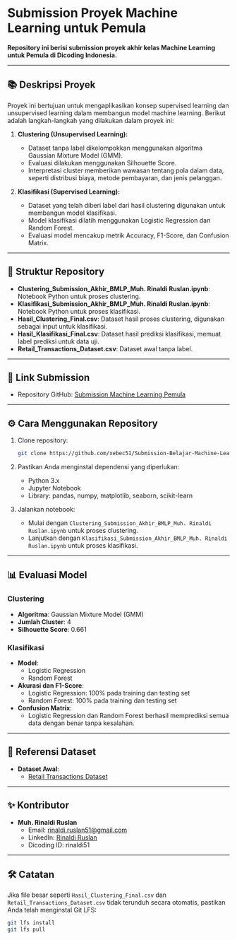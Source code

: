 # Submission Proyek Machine Learning untuk Pemula

**Repository ini berisi submission proyek akhir kelas Machine Learning untuk Pemula di Dicoding Indonesia.**

---

## 📚 **Deskripsi Proyek**

Proyek ini bertujuan untuk mengaplikasikan konsep supervised learning dan unsupervised learning dalam membangun model machine learning. Berikut adalah langkah-langkah yang dilakukan dalam proyek ini:

1. **Clustering (Unsupervised Learning):**
   - Dataset tanpa label dikelompokkan menggunakan algoritma Gaussian Mixture Model (GMM).
   - Evaluasi dilakukan menggunakan Silhouette Score.
   - Interpretasi cluster memberikan wawasan tentang pola dalam data, seperti distribusi biaya, metode pembayaran, dan jenis pelanggan.

2. **Klasifikasi (Supervised Learning):**
   - Dataset yang telah diberi label dari hasil clustering digunakan untuk membangun model klasifikasi.
   - Model klasifikasi dilatih menggunakan Logistic Regression dan Random Forest.
   - Evaluasi model mencakup metrik Accuracy, F1-Score, dan Confusion Matrix.

---

## 📁 **Struktur Repository**

- **Clustering_Submission_Akhir_BMLP_Muh. Rinaldi Ruslan.ipynb**: Notebook Python untuk proses clustering.
- **Klasifikasi_Submission_Akhir_BMLP_Muh. Rinaldi Ruslan.ipynb**: Notebook Python untuk proses klasifikasi.
- **Hasil_Clustering_Final.csv**: Dataset hasil proses clustering, digunakan sebagai input untuk klasifikasi.
- **Hasil_Klasifikasi_Final.csv**: Dataset hasil prediksi klasifikasi, memuat label prediksi untuk data uji.
- **Retail_Transactions_Dataset.csv**: Dataset awal tanpa label.

---

## 🔗 **Link Submission**
- Repository GitHub: [Submission Machine Learning Pemula](https://github.com/xebec51/Submission-Belajar-Machine-Learning-untuk-Pemula-Dicoding-Indonesia.git)

---

## ⚙️ **Cara Menggunakan Repository**

1. Clone repository:
   ```bash
   git clone https://github.com/xebec51/Submission-Belajar-Machine-Learning-untuk-Pemula-Dicoding-Indonesia.git
2. Pastikan Anda menginstal dependensi yang diperlukan:
   - Python 3.x
   - Jupyter Notebook
   - Library: pandas, numpy, matplotlib, seaborn, scikit-learn

3. Jalankan notebook:
   - Mulai dengan `Clustering_Submission_Akhir_BMLP_Muh. Rinaldi Ruslan.ipynb` untuk proses clustering.
   - Lanjutkan dengan `Klasifikasi_Submission_Akhir_BMLP_Muh. Rinaldi Ruslan.ipynb` untuk proses klasifikasi.

---

## 📊 **Evaluasi Model**

### **Clustering**
- **Algoritma**: Gaussian Mixture Model (GMM)
- **Jumlah Cluster**: 4
- **Silhouette Score**: 0.661

### **Klasifikasi**
- **Model**:
  - Logistic Regression
  - Random Forest
- **Akurasi dan F1-Score**:
  - Logistic Regression: 100% pada training dan testing set
  - Random Forest: 100% pada training dan testing set
- **Confusion Matrix**:
  - Logistic Regression dan Random Forest berhasil memprediksi semua data dengan benar tanpa kesalahan.

---

## 📂 **Referensi Dataset**

- **Dataset Awal**:
  - [Retail Transactions Dataset](https://www.kaggle.com/datasets/prasad22/retail-transactions-dataset)

---

## ✨ **Kontributor**
- **Muh. Rinaldi Ruslan**
  - Email: rinaldi.ruslan51@gmail.com
  - LinkedIn: [Rinaldi Ruslan](https://www.linkedin.com/in/rinaldiruslan/)
  - Dicoding ID: rinaldi51

---

## 🛠️ **Catatan**
Jika file besar seperti `Hasil_Clustering_Final.csv` dan `Retail_Transactions_Dataset.csv` tidak terunduh secara otomatis, pastikan Anda telah menginstal Git LFS:
```bash
git lfs install
git lfs pull
